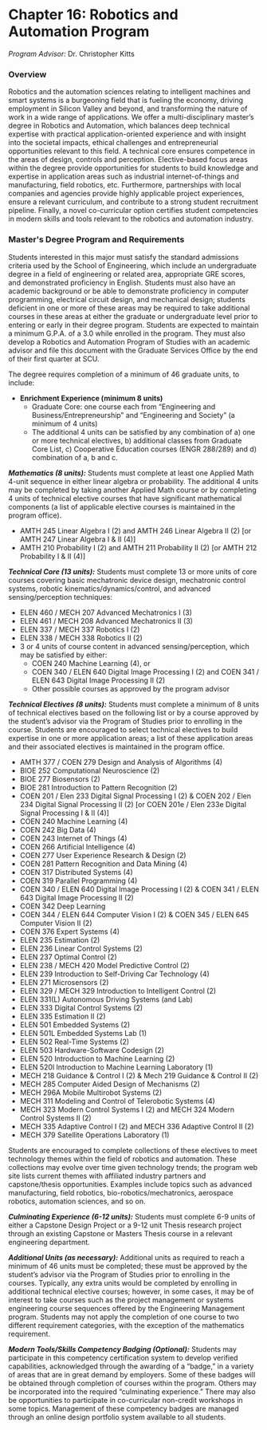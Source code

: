 # Chapter 16: Robotics and Automation Program

_Program Advisor:_ Dr. Christopher Kitts

### Overview&#x20;

Robotics and the automation sciences relating to intelligent machines and smart systems is a burgeoning field that is fueling the economy, driving employment in Silicon Valley and beyond, and transforming the nature of work in a wide range of applications. We offer a multi-disciplinary master’s degree in Robotics and Automation, which balances deep technical expertise with practical application-oriented experience and with insight into the societal impacts, ethical challenges and entrepreneurial opportunities relevant to this field. A technical core ensures competence in the areas of design, controls and perception. Elective-based focus areas within the degree provide opportunities for students to build knowledge and expertise in application areas such as industrial internet-of-things and manufacturing, field robotics, etc. Furthermore, partnerships with local companies and agencies provide highly applicable project experiences, ensure a relevant curriculum, and contribute to a strong student recruitment pipeline. Finally, a novel co-curricular option certifies student competencies in modern skills and tools relevant to the robotics and automation industry.

### Master's Degree Program and Requirements&#x20;

Students interested in this major must satisfy the standard admissions criteria used by the School of Engineering, which include an undergraduate degree in a field of engineering or related area, appropriate GRE scores, and demonstrated proficiency in English. Students must also have an academic background or be able to demonstrate proficiency in computer programming, electrical circuit design, and mechanical design; students deficient in one or more of these areas may be required to take additional courses in these areas at either the graduate or undergraduate level prior to entering or early in their degree program. Students are expected to maintain a minimum G.P.A. of a 3.0 while enrolled in the program. They must also develop a Robotics and Automation Program of Studies with an academic advisor and file this document with the Graduate Services Office by the end of their first quarter at SCU.

The degree requires completion of a minimum of 46 graduate units, to include:

* **Enrichment Experience (minimum 8 units)**&#x20;
  * Graduate Core: one course each from “Engineering and Business/Entrepreneurship” and “Engineering and Society” (a minimum of 4 units)&#x20;
  * The additional 4 units can be satisfied by any combination of a) one or more technical electives, b) additional classes from Graduate Core List, c) Cooperative Education courses (ENGR 288/289) and d) combination of a, b and c.

_**Mathematics (8 units):**_ Students must complete at least one Applied Math 4-unit sequence in either linear algebra or probability. The additional 4 units may be completed by taking another Applied Math course or by completing 4 units of technical elective courses that have significant mathematical components (a list of applicable elective courses is maintained in the program office).&#x20;

* AMTH 245 Linear Algebra I (2) and AMTH 246 Linear Algebra II (2) \[or AMTH 247 Linear Algebra I & II (4)]&#x20;
* AMTH 210 Probability I (2) and AMTH 211 Probability II (2) \[or AMTH 212 Probability I & II (4)]

_**Technical Core (13 units):**_ Students must complete 13 or more units of core courses covering basic mechatronic device design, mechatronic control systems, robotic kinematics/dynamics/control, and advanced sensing/perception techniques:&#x20;

* ELEN 460 / MECH 207 Advanced Mechatronics I (3)
* ELEN 461 / MECH 208 Advanced Mechatronics II (3)&#x20;
* ELEN 337 / MECH 337 Robotics I (2)&#x20;
* ELEN 338 / MECH 338 Robotics II (2)&#x20;
* 3 or 4 units of course content in advanced sensing/perception, which may be satisfied by either:&#x20;
  * COEN 240 Machine Learning (4), or&#x20;
  * COEN 340 / ELEN 640 Digital Image Processing I (2) and COEN 341 / ELEN 643 Digital Image Processing II (2)&#x20;
  * Other possible courses as approved by the program advisor

_**Technical Electives (8 units):**_ Students must complete a minimum of 8 units of technical electives based on the following list or by a course approved by the student’s advisor via the Program of Studies prior to enrolling in the course. Students are encouraged to select technical electives to build expertise in one or more application areas; a list of these application areas and their associated electives is maintained in the program office.

* AMTH 377 / COEN 279 Design and Analysis of Algorithms (4)&#x20;
* BIOE 252 Computational Neuroscience (2)&#x20;
* BIOE 277 Biosensors (2)&#x20;
* BIOE 281 Introduction to Pattern Recognition (2)&#x20;
* COEN 201 / Elen 233 Digital Signal Processing I (2) & COEN 202 / Elen 234 Digital Signal Processing II (2) \[or COEN 201e / Elen 233e Digital Signal Processing I & II (4)]&#x20;
* COEN 240 Machine Learning (4)&#x20;
* COEN 242 Big Data (4)&#x20;
* COEN 243 Internet of Things (4)&#x20;
* COEN 266 Artificial Intelligence (4)&#x20;
* COEN 277 User Experience Research & Design (2)&#x20;
* COEN 281 Pattern Recognition and Data Mining (4)&#x20;
* COEN 317 Distributed Systems (4)&#x20;
* COEN 319 Parallel Programming (4)&#x20;
* COEN 340 / ELEN 640 Digital Image Processing I (2) & COEN 341 / ELEN 643 Digital Image Processing II (2)&#x20;
* COEN 342 Deep Learning&#x20;
* COEN 344 / ELEN 644 Computer Vision I (2) & COEN 345 / ELEN 645 Computer Vision II (2)&#x20;
* COEN 376 Expert Systems (4)&#x20;
* ELEN 235 Estimation (2)&#x20;
* ELEN 236 Linear Control Systems (2)&#x20;
* ELEN 237 Optimal Control (2)&#x20;
* ELEN 238 / MECH 420 Model Predictive Control (2)&#x20;
* ELEN 239 Introduction to Self-Driving Car Technology (4)&#x20;
* ELEN 271 Microsensors (2)&#x20;
* ELEN 329 / MECH 329 Introduction to Intelligent Control (2)&#x20;
* ELEN 331(L) Autonomous Driving Systems (and Lab)&#x20;
* ELEN 333 Digital Control Systems (2)&#x20;
* ELEN 335 Estimation II (2)&#x20;
* ELEN 501 Embedded Systems (2)&#x20;
* ELEN 501L Embedded Systems Lab (1)&#x20;
* ELEN 502 Real-Time Systems (2)&#x20;
* ELEN 503 Hardware-Software Codesign (2)&#x20;
* ELEN 520 Introduction to Machine Learning (2)&#x20;
* ELEN 520l Introduction to Machine Learning Laboratory (1)&#x20;
* MECH 218 Guidance & Control I (2) & Mech 219 Guidance & Control II (2)&#x20;
* MECH 285 Computer Aided Design of Mechanisms (2)&#x20;
* MECH 296A Mobile Multirobot Systems (2)&#x20;
* MECH 311 Modeling and Control of Telerobotic Systems (4)&#x20;
* MECH 323 Modern Control Systems I (2) and MECH 324 Modern Control Systems II (2)&#x20;
* MECH 335 Adaptive Control I (2) and MECH 336 Adaptive Control II (2)&#x20;
* MECH 379 Satellite Operations Laboratory (1)

Students are encouraged to complete collections of these electives to meet technology themes within the field of robotics and automation. These collections may evolve over time given technology trends; the program web site lists current themes with affiliated industry partners and capstone/thesis opportunities. Examples include topics such as advanced manufacturing, field robotics, bio-robotics/mechatronics, aerospace robotics, automation sciences, and so on.

_**Culminating Experience (6-12 units):**_ Students must complete 6-9 units of either a Capstone Design Project or a 9-12 unit Thesis research project through an existing Capstone or Masters Thesis course in a relevant engineering department.

_**Additional Units (as necessary):**_ Additional units as required to reach a minimum of 46 units must be completed; these must be approved by the student’s advisor via the Program of Studies prior to enrolling in the courses. Typically, any extra units would be completed by enrolling in additional technical elective courses; however, in some cases, it may be of interest to take courses such as the project management or systems engineering course sequences offered by the Engineering Management program. Students may not apply the completion of one course to two different requirement categories, with the exception of the mathematics requirement.

_**Modern Tools/Skills Competency Badging (Optional):**_ Students may participate in this competency certification system to develop verified capabilities, acknowledged through the awarding of a “badge,” in a variety of areas that are in great demand by employers. Some of these badges will be obtained through completion of courses within the program. Others may be incorporated into the required “culminating experience.” There may also be opportunities to participate in co-curricular non-credit workshops in some topics. Management of these competency badges are managed through an online design portfolio system available to all students.
